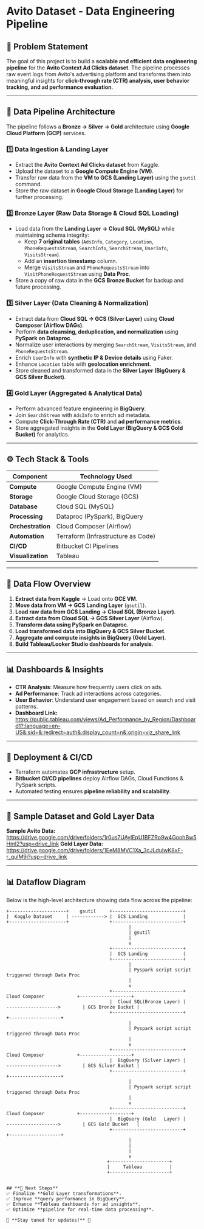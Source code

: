 # **Avito Dataset - Data Engineering Pipeline**  

## **📌 Problem Statement**  
The goal of this project is to build a **scalable and efficient data engineering pipeline** for the **Avito Context Ad Clicks dataset**. The pipeline processes raw event logs from Avito's advertising platform and transforms them into meaningful insights for **click-through rate (CTR) analysis, user behavior tracking, and ad performance evaluation**.  

---

## **📂 Data Pipeline Architecture**  
The pipeline follows a **Bronze → Silver → Gold** architecture using **Google Cloud Platform (GCP)** services.  

### **1️⃣ Data Ingestion & Landing Layer**  
- Extract the **Avito Context Ad Clicks dataset** from Kaggle.  
- Upload the dataset to a **Google Compute Engine (VM)**.  
- Transfer raw data from the **VM to GCS (Landing Layer)** using the `gsutil` command.  
- Store the raw dataset in **Google Cloud Storage (Landing Layer)** for further processing.  

### **2️⃣ Bronze Layer (Raw Data Storage & Cloud SQL Loading)**  
- Load data from the **Landing Layer → Cloud SQL (MySQL)** while maintaining schema integrity:
  - Keep **7 original tables** (`AdsInfo`, `Category`, `Location`, `PhoneRequestsStream`, `SearchInfo`, `SearchStream`, `UserInfo`, `VisitsStream`).
  - Add an **insertion timestamp** column.  
  - Merge `VisitsStream` and `PhoneRequestsStream` into `VisitPhoneRequestStream` using **Data Proc**.  
- Store a copy of raw data in the **GCS Bronze Bucket** for backup and future processing.  

### **3️⃣ Silver Layer (Data Cleaning & Normalization)**  
- Extract data from **Cloud SQL → GCS (Silver Layer)** using **Cloud Composer (Airflow DAGs)**.  
- Perform **data cleansing, deduplication, and normalization** using **PySpark on Dataproc**.  
- Normalize user interactions by merging `SearchStream`, `VisitsStream`, and `PhoneRequestsStream`.  
- Enrich `UserInfo` with **synthetic IP & Device details** using Faker.  
- Enhance `Location` table with **geolocation enrichment**.  
- Store cleaned and transformed data in the **Silver Layer (BigQuery & GCS Silver Bucket)**.  

### **4️⃣ Gold Layer (Aggregated & Analytical Data)**  
- Perform advanced feature engineering in **BigQuery**.  
- Join `SearchStream` with `AdsInfo` to enrich ad metadata.  
- Compute **Click-Through Rate (CTR)** and **ad performance metrics**.  
- Store aggregated insights in the **Gold Layer (BigQuery & GCS Gold Bucket)** for analytics.  

---

## **⚙️ Tech Stack & Tools**  
| **Component**      | **Technology Used** |
|--------------------|--------------------|
| **Compute**       | Google Compute Engine (VM) |
| **Storage**       | Google Cloud Storage (GCS) |
| **Database**      | Cloud SQL (MySQL) |
| **Processing**    | Dataproc (PySpark), BigQuery |
| **Orchestration** | Cloud Composer (Airflow) |
| **Automation**    | Terraform (Infrastructure as Code) |
| **CI/CD**         | Bitbucket CI Pipelines |
| **Visualization** | Tableau |

---

## **🔗 Data Flow Overview**  
1. **Extract data from Kaggle** → Load onto **GCE VM**.  
2. **Move data from VM → GCS Landing Layer** (`gsutil`).  
3. **Load raw data from GCS Landing → Cloud SQL (Bronze Layer)**.  
4. **Extract data from Cloud SQL → GCS Silver Layer** (Airflow).  
5. **Transform data using PySpark on Dataproc**.  
6. **Load transformed data into BigQuery & GCS Silver Bucket**.  
7. **Aggregate and compute insights in BigQuery (Gold Layer)**.  
8. **Build Tableau/Looker Studio dashboards for analysis**.  

---

## **📊 Dashboards & Insights**
- **CTR Analysis**: Measure how frequently users click on ads.  
- **Ad Performance**: Track ad interactions across categories.  
- **User Behavior**: Understand user engagement based on search and visit patterns.  
- **Dashboard Link:** https://public.tableau.com/views/Ad_Performance_by_Region/Dashboard1?:language=en-US&:sid=&:redirect=auth&:display_count=n&:origin=viz_share_link 

---

## **🚀 Deployment & CI/CD**
- Terraform automates **GCP infrastructure** setup.  
- **Bitbucket CI/CD pipelines** deploy Airflow DAGs, Cloud Functions & PySpark scripts.  
- Automated testing ensures **pipeline reliability and scalability**.  

---
## **📌 Sample Dataset and Gold Layer Data**
**Sample Avito Data:** https://drive.google.com/drive/folders/1r0us7UAylEpU1BFZRo9w4GoohBw5HmI2?usp=drive_link
**Gold Layer Data:** https://drive.google.com/drive/folders/1EeM8MVC1Xa_3cJLduIwK8xF-r_qulM9i?usp=drive_link

---

## **📊 Dataflow Diagram**
Below is the high-level architecture showing data flow across the pipeline:  

```plaintext
+---------------------+    gsutil     +--------------------------+
|  Kaggle Dataset     | ------------> |  GCS Landing             |
+---------------------+               +--------------------------+
                                             | 
                                             | gsutil
                                             |
                                             v
                                      +--------------------------+
                                      |  GCS Landing             |
                                      +--------------------------+
                                             |
                                             | Pyspark script script triggered through Data Proc
                                             |
                                             v
                                      +--------------------------+       Cloud Composer            +-------------------+
                                      |  Cloud SQL(Bronze Layer) |     ------------------->        | GCS Bronze Bucket |
                                      +--------------------------+                                 +-------------------+
                                             |
                                             | Pyspark script script triggered through Data Proc
                                             |
                                             v
                                      +--------------------------+       Cloud Composer            +-------------------+
                                      |  BigQuery (Silver Layer) |     ------------------->        | GCS Silver Bucket |
                                      +--------------------------+                                 +-------------------+
                                             |
                                             | Pyspark script script triggered through Data Proc
                                             |
                                             v
                                      +--------------------------+       Cloud Composer            +-------------------+
                                      |  BigQuery (Gold   Layer) |     ------------------->        | GCS Gold Bucket   |
                                      +--------------------------+                                 +-------------------+
                                             |
                                             |
                                             |
                                             v
                                     +----------------------+
                                     |     Tableau          |
                                     +----------------------+


## **📌 Next Steps**
✅ Finalize **Gold Layer transformations**.  
✅ Improve **query performance in BigQuery**.  
✅ Enhance **Tableau dashboards for ad insights**.  
✅ Optimize **pipeline for real-time data processing**.  

🚀 **Stay tuned for updates!** 🚀  
